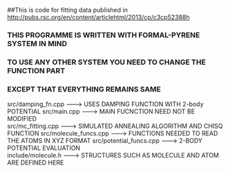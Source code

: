 ##This is code for fitting data published in http://pubs.rsc.org/en/content/articlehtml/2013/cp/c3cp52388h
### THIS PROGRAMME IS WRITTEN WITH FORMAL-PYRENE SYSTEM IN MIND
### TO USE ANY OTHER SYSTEM YOU NEED TO CHANGE THE FUNCTION PART 
### EXCEPT THAT EVERYTHING REMAINS SAME
src/damping_fn.cpp        ---> USES DAMPING FUNCTION WITH 2-body POTENTIAL
src/main.cpp	          ---> MAIN FUCNCTION NEED NOT BE MODIFIED	
src/mc_fitting.cpp        ---> SIMULATED ANNEALING ALGORITHM AND CHISQ FUNCTION 
src/molecule_funcs.cpp    ---> FUNCTIONS NEEDED TO READ THE ATOMS IN XYZ FORMAT	
src/potential_funcs.cpp   ---> 2-BODY POTENTIAL EVALUATION	
include/molecule.h        ---> STRUCTURES SUCH AS MOLECULE AND ATOM ARE DEFINED HERE      
